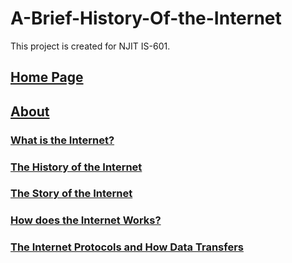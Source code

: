 # A-Brief-History-Of-the-Internet
 This project is created for NJIT IS-601.
 
 ## [Home Page](index.html)
 ## [About](about.com)
 
 
 ### [What is the Internet?](internet.html)
 
 ### [The History of the Internet](historyofinternet.html)
 
 ### [The Story of the Internet](storyofinternet.html)
 
 ### [How does the Internet Works?](howwork-internet.html)
 
 ### [The Internet Protocols and How Data Transfers](protocol-data.com)
